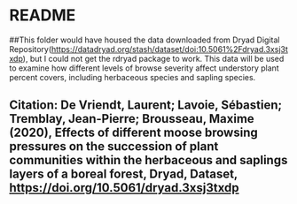 # README

##This folder would have housed the data downloaded from Dryad Digital Repository(https://datadryad.org/stash/dataset/doi:10.5061%2Fdryad.3xsj3txdp), but I could not get the rdryad package to work. This data will be used to examine how different levels of browse severity affect understory plant percent covers, including herbaceous species and sapling species.

## Citation: De Vriendt, Laurent; Lavoie, Sébastien; Tremblay, Jean-Pierre; Brousseau, Maxime (2020), Effects of different moose browsing pressures on the succession of plant communities within the herbaceous and saplings layers of a boreal forest, Dryad, Dataset, https://doi.org/10.5061/dryad.3xsj3txdp